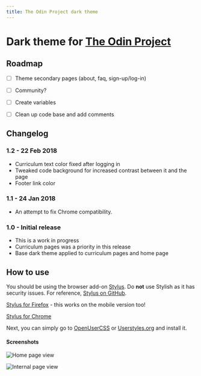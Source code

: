 ```yaml
---
title: The Odin Project dark theme
---
```


# Dark theme for [The Odin Project](https://www.theodinproject.com/)

## Roadmap

- [ ] Theme secondary pages (about, faq, sign-up/log-in)
- [ ] Community?
- [ ] Create variables
- [ ] Clean up code base and add comments


## Changelog

### **1.2 - 22 Feb 2018**

- Curriculum text color fixed after logging in
- Tweaked code background for increased contrast between it and the page
- Footer link color


### **1.1 - 24 Jan 2018**

- An attempt to fix Chrome compatibility.


### **1.0 - Initial release**

- This is a work in progress
- Curriculum pages was a priority in this release
- Base dark theme applied to curriculum pages and home page

## How to use

You should be using the browser add-on [Stylus](https://add0n.com/stylus.html). Do **not** use Stylish as it has security issues. For reference, [Stylus on GitHub](https://github.com/openstyles/stylus).

[Stylus for Firefox](https://addons.mozilla.org/en-US/firefox/addon/styl-us/) - this works on the mobile version too!

[Stylus for Chrome](https://chrome.google.com/webstore/detail/stylus/clngdbkpkpeebahjckkjfobafhncgmne?hl=en)

Next, you can simply go to [OpenUserCSS](https://openusercss.org/theme/5bbfc9e57dd88f0c002c0713) or [Userstyles.org](https://userstyles.org/styles/154701/the-odin-project-dark) and install it.

#### Screenshots

![Home page view](https://raw.githubusercontent.com/obscuredetour/javascript-info-dark/master/ss-homepage.png)

![Internal page view](https://raw.githubusercontent.com/obscuredetour/javascript-info-dark/master/ss-js-functions.png)